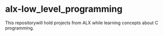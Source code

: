 # alx-low_level_programming
This repositorywill hold projects from ALX while learning concepts about C programming.
